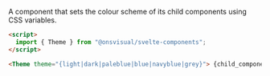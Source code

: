 A component that sets the colour scheme of its child components using CSS variables.

<!-- prettier-ignore -->
```html
<script>
  import { Theme } from "@onsvisual/svelte-components";
</script>

<Theme theme="{light|dark|paleblue|blue|navyblue|grey}"> {child_components} </Theme>
```
